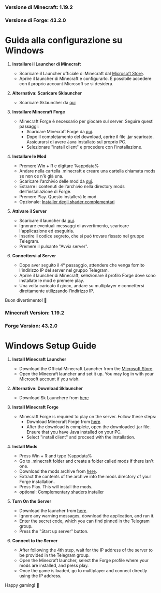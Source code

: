 ### Versione di Minecraft: 1.19.2
### Versione di Forge: 43.2.0

# Guida alla configurazione su Windows

1. **Installare il Launcher di Minecraft**
    - Scaricare il Launcher ufficiale di Minecraft dal [Microsoft Store](https://www.microsoft.com/store/productId/9NXP44L49SHJ).
    - Aprire il launcher di Minecraft e configurarlo. È possibile accedere con il proprio account Microsoft se si desidera.

2. **Alternativa: Scaricare Sklauncher**
   - Scaricare Sklauncher da [qui](https://skmedix.pl/)

3. **Installare Minecraft Forge**
   - Minecraft Forge è necessario per giocare sul server. Seguire questi passaggi:
     - Scaricare Minecraft Forge da [qui](https://storage.googleapis.com/aria-server-files/forge-1.19.2-43.2.0-installer.jar).
     - Dopo il completamento del download, aprire il file .jar scaricato. Assicurarsi di avere Java installato sul proprio PC.
     - Selezionare "install client" e procedere con l'installazione.

4. **Installare le Mod**
   - Premere Win + R e digitare %appdata%
   - Andare nella cartella .minecraft e creare una cartella chiamata mods se non ce n'è già una.
   - Scaricare l'archivio delle mod da [qui](https://storage.googleapis.com/aria-server-files/mods.zip). 
   - Estrarre i contenuti dell'archivio nella directory mods dell'installazione di Forge.
   - Premere Play. Questo installerà le mod.
   - Opzionale: [Installer degli shader complementari](https://storage.googleapis.com/aria-server-files/Complementary-Installer-1.1.3.jar)

5. **Attivare il Server**
   - Scaricare il launcher da [qui](https://storage.googleapis.com/aria-server-files/aria-launcher.exe).
   - Ignorare eventuali messaggi di avvertimento, scaricare l'applicazione ed eseguirla.
   - Inserire il codice segreto, che si può trovare fissato nel gruppo Telegram.
   - Premere il pulsante "Avvia server".

6. **Connettersi al Server**
   - Dopo aver seguito il 4° passaggio, attendere che venga fornito l'indirizzo IP del server nel gruppo Telegram.
   - Aprire il launcher di Minecraft, selezionare il profilo Forge dove sono installate le mod e premere play.
   - Una volta caricato il gioco, andare su multiplayer e connettersi direttamente utilizzando l'indirizzo IP.

Buon divertimento! 🚀


### Minecraft Version: 1.19.2
### Forge Version: 43.2.0

# Windows Setup Guide

1. **Install Minecraft Launcher**
    - Download the Official Minecraft Launcher from the [Microsoft Store](https://www.microsoft.com/store/productId/9NXP44L49SHJ).
    - Open the Minecraft launcher and set it up. You may log in with your Microsoft account if you wish.

1. **Alternative: Download Sklauncher**
   - Download Sk Launchere from [here](https://skmedix.pl/)

2. **Install Minecraft Forge**
   - Minecraft Forge is required to play on the server. Follow these steps:
     - Download Minecraft Forge from [here](https://storage.googleapis.com/aria-server-files/forge-1.19.2-43.2.0-installer.jar).
     - After the download is complete, open the downloaded .jar file. Ensure that you have Java installed on your PC.
     - Select "install client" and proceed with the installation.

3. **Install Mods**
   - Press Win + R and type %appdata%
   - Go to .minecraft folder and create a folder called mods if there isn't one.
   - Download the mods archive from [here](https://storage.googleapis.com/aria-server-files/mods.zip). 
   - Extract the contents of the archive into the mods directory of your Forge installation.
   - Press Play. This will install the mods.
   - optional: [Complementary shaders installer](https://storage.googleapis.com/aria-server-files/Complementary-Installer-1.1.3.jar)

4. **Turn On the Server**
   - Download the launcher from [here](https://storage.googleapis.com/aria-server-files/aria-launcher.exe).
   - Ignore any warning messages, download the application, and run it.
   - Enter the secret code, which you can find pinned in the Telegram group.
   - Press the "Start up server" button.

5. **Connect to the Server**
   - After following the 4th step, wait for the IP address of the server to be provided in the Telegram group.
   - Open the Minecraft launcher, select the Forge profile where your mods are installed, and press play.
   - Once the game is loaded, go to multiplayer and connect directly using the IP address.

Happy gaming! 🚀
